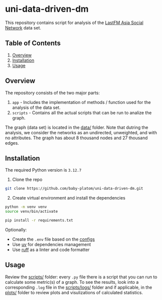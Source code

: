 # uni-data-driven-dm
This repository contains script for analysis of the [LastFM Asia Social Network](http://snap.stanford.edu/data/feather-lastfm-social.html) data set. 

## Table of Contents
1. [Overview](#overview)
2. [Installation](#installation)
3. [Usage](#usage)

## Overview

The repository consists of the two major parts:
1. `app` - Includes the implementation of methods / function used for the analysis of the data set.
2. `scripts` - Contains all the actual scripts that can be run to analize the graph.

The graph (data set) is located in the [data/](data) folder. Note that dutring the analysis, we consider the networks as an undirected, unweighted, and with no attributes. The graph has about 8 thousand nodes and 27 thousand edges.

## Installation

The required Python version is `3.12.7`

1. Clone the repo
```sh
git clone https://github.com/baby-platom/uni-data-driven-dm.git
```

2. Create virtual environment and install the dependencies
```sh
python -m venv venv
source venv/bin/activate

pip install -r requirements.txt
```

Optionally: 
- Create the `.env` file based on the [configs](app/configs.py)
- Use [uv](https://docs.astral.sh/uv/) for dependencies management
- Use [ruff](https://docs.astral.sh/ruff/) as a linter and code formatter

## Usage

Review the [scripts/](scripts) folder: every `.py` file there is a script that you can run to calculate some metric(s) of a graph. To see the results, look into a corresponding `.log` file in the [scripts/logs/](scripts/logs) folder and if applicable, in the [plots/](plots) folder to review plots and visulizations of calculated statistics.